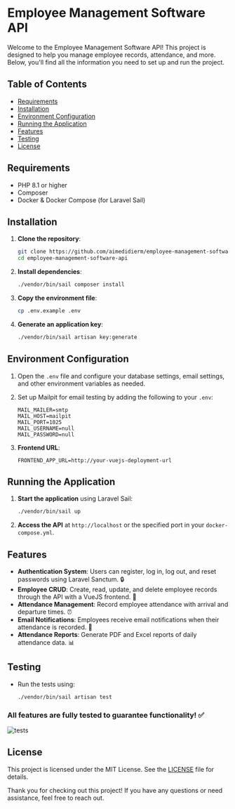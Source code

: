 # Employee Management Software API

Welcome to the Employee Management Software API! This project is designed to help you manage employee records, attendance, and more. Below, you'll find all the information you need to set up and run the project.

## Table of Contents

-   [Requirements](#requirements)
-   [Installation](#installation)
-   [Environment Configuration](#environment-configuration)
-   [Running the Application](#running-the-application)
-   [Features](#features)
-   [Testing](#testing)
-   [License](#license)

## Requirements

-   PHP 8.1 or higher
-   Composer
-   Docker & Docker Compose (for Laravel Sail)

## Installation

1. **Clone the repository**:

    ```bash
    git clone https://github.com/aimedidierm/employee-management-software-api.git
    cd employee-management-software-api
    ```

2. **Install dependencies**:

    ```bash
    ./vendor/bin/sail composer install
    ```

3. **Copy the environment file**:

    ```bash
    cp .env.example .env
    ```

4. **Generate an application key**:
    ```bash
    ./vendor/bin/sail artisan key:generate
    ```

## Environment Configuration

1. Open the `.env` file and configure your database settings, email settings, and other environment variables as needed.

2. Set up Mailpit for email testing by adding the following to your `.env`:

    ```env
    MAIL_MAILER=smtp
    MAIL_HOST=mailpit
    MAIL_PORT=1025
    MAIL_USERNAME=null
    MAIL_PASSWORD=null
    ```

3. **Frontend URL**:
    ```env
    FRONTEND_APP_URL=http://your-vuejs-deployment-url
    ```

## Running the Application

1. **Start the application** using Laravel Sail:

    ```bash
    ./vendor/bin/sail up
    ```

2. **Access the API** at `http://localhost` or the specified port in your `docker-compose.yml`.

## Features

-   **Authentication System**: Users can register, log in, log out, and reset passwords using Laravel Sanctum. 🔒
-   **Employee CRUD**: Create, read, update, and delete employee records through the API with a VueJS frontend. 👥
-   **Attendance Management**: Record employee attendance with arrival and departure times. ⏰
-   **Email Notifications**: Employees receive email notifications when their attendance is recorded. 📧
-   **Attendance Reports**: Generate PDF and Excel reports of daily attendance data. 📊

## Testing

-   Run the tests using:
    ```bash
    ./vendor/bin/sail artisan test
    ```

### All features are fully tested to guarantee functionality! ✅
![tests](https://github.com/user-attachments/assets/804460cf-ba35-47d1-8470-565e575cb5c3)


## License

This project is licensed under the MIT License. See the [LICENSE](LICENSE) file for details.

Thank you for checking out this project! If you have any questions or need assistance, feel free to reach out.
